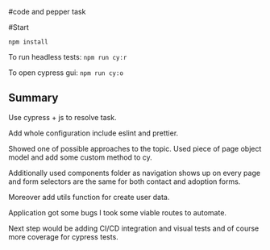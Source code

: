 #code and pepper task

#Start

`npm install`

To run headless tests: `npm run cy:r` 

To open cypress gui: `npm run cy:o`


## Summary
Use cypress + js to resolve task.

Add whole configuration include eslint and prettier.

Showed one of possible approaches to the topic. Used piece of page object model and add some custom method to cy.

Additionally used components folder as navigation shows up on every page and form selectors 
are the same for both contact and adoption forms.

Moreover add utils function for create user data.

Application got some bugs I took some viable routes to automate. 

Next step would be adding CI/CD integration and visual tests and of course more coverage for cypress tests. 

